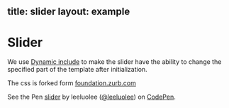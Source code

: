 title: slider
layout: example
----------
# Slider 

We use [Dynamic include](http://leeluolee.gitbooks.io/regular-guide/en/syntax/include.html) to make the slider have the ability to change the specified part of the template after initialization.

The css is forked form [foundation.zurb.com](http://foundation.zurb.com/) 

<p data-height="426" data-theme-id="480" data-slug-hash="gsIid" data-default-tab="result" class='codepen'>See the Pen <a href='http://codepen.io/leeluolee/pen/gsIid/'>slider</a> by leeluolee (<a href='http://codepen.io/leeluolee'>@leeluolee</a>) on <a href='http://codepen.io'>CodePen</a>.</p>
